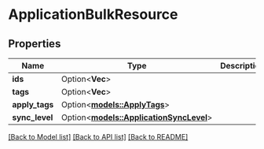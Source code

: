 # ApplicationBulkResource

## Properties

Name | Type | Description | Notes
------------ | ------------- | ------------- | -------------
**ids** | Option<**Vec<i32>**> |  | [optional]
**tags** | Option<**Vec<i32>**> |  | [optional]
**apply_tags** | Option<[**models::ApplyTags**](ApplyTags.md)> |  | [optional]
**sync_level** | Option<[**models::ApplicationSyncLevel**](ApplicationSyncLevel.md)> |  | [optional]

[[Back to Model list]](../README.md#documentation-for-models) [[Back to API list]](../README.md#documentation-for-api-endpoints) [[Back to README]](../README.md)


